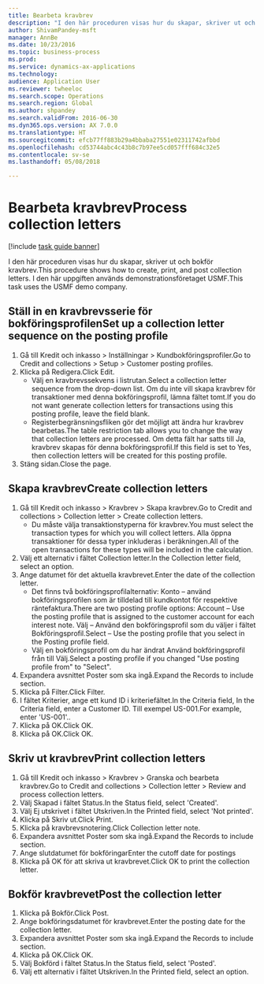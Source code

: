 ```yaml
--- 
title: Bearbeta kravbrev
description: "I den här proceduren visas hur du skapar, skriver ut och bokför kravbrev."
author: ShivamPandey-msft
manager: AnnBe
ms.date: 10/23/2016
ms.topic: business-process
ms.prod: 
ms.service: dynamics-ax-applications
ms.technology: 
audience: Application User
ms.reviewer: twheeloc
ms.search.scope: Operations
ms.search.region: Global
ms.author: shpandey
ms.search.validFrom: 2016-06-30
ms.dyn365.ops.version: AX 7.0.0
ms.translationtype: HT
ms.sourcegitcommit: efcb77ff883b29a4bbaba27551e02311742afbbd
ms.openlocfilehash: cd53744abc4c43b8c7b97ee5cd057fff684c32e5
ms.contentlocale: sv-se
ms.lasthandoff: 05/08/2018

---
```

# <a name="process-collection-letters"></a><span data-ttu-id="f191d-103">Bearbeta kravbrev</span><span class="sxs-lookup"><span data-stu-id="f191d-103">Process collection letters</span></span>

[!include [task guide banner](../../includes/task-guide-banner.md)]

<span data-ttu-id="f191d-104">I den här proceduren visas hur du skapar, skriver ut och bokför kravbrev.</span><span class="sxs-lookup"><span data-stu-id="f191d-104">This procedure shows how to create, print, and post collection letters.</span></span> <span data-ttu-id="f191d-105">I den här uppgiften används demonstrationsföretaget USMF.</span><span class="sxs-lookup"><span data-stu-id="f191d-105">This task uses the USMF demo company.</span></span>


## <a name="set-up-a-collection-letter-sequence-on-the-posting-profile"></a><span data-ttu-id="f191d-106">Ställ in en kravbrevsserie för bokföringsprofilen</span><span class="sxs-lookup"><span data-stu-id="f191d-106">Set up a collection letter sequence on the posting profile</span></span>
1. <span data-ttu-id="f191d-107">Gå till Kredit och inkasso > Inställningar > Kundbokföringsprofiler.</span><span class="sxs-lookup"><span data-stu-id="f191d-107">Go to Credit and collections > Setup > Customer posting profiles.</span></span>
2. <span data-ttu-id="f191d-108">Klicka på Redigera.</span><span class="sxs-lookup"><span data-stu-id="f191d-108">Click Edit.</span></span>
    * <span data-ttu-id="f191d-109">Välj en kravbrevssekvens i listrutan.</span><span class="sxs-lookup"><span data-stu-id="f191d-109">Select a collection letter sequence from the drop-down list.</span></span> <span data-ttu-id="f191d-110">Om du inte vill skapa kravbrev för transaktioner med denna bokföringsprofil, lämna fältet tomt.</span><span class="sxs-lookup"><span data-stu-id="f191d-110">If you do not want generate collection letters for transactions using this posting profile, leave the field blank.</span></span>  
    * <span data-ttu-id="f191d-111">Registerbegränsningsfliken gör det möjligt att ändra hur kravbrev bearbetas.</span><span class="sxs-lookup"><span data-stu-id="f191d-111">The table restriction tab allows you to change the way that collection letters are processed.</span></span> <span data-ttu-id="f191d-112">Om detta fält har satts till Ja, kravbrev skapas för denna bokföringsprofil.</span><span class="sxs-lookup"><span data-stu-id="f191d-112">If this field is set to Yes, then collection letters will be created for this posting profile.</span></span>  
3. <span data-ttu-id="f191d-113">Stäng sidan.</span><span class="sxs-lookup"><span data-stu-id="f191d-113">Close the page.</span></span>

## <a name="create-collection-letters"></a><span data-ttu-id="f191d-114">Skapa kravbrev</span><span class="sxs-lookup"><span data-stu-id="f191d-114">Create collection letters</span></span>
1. <span data-ttu-id="f191d-115">Gå till Kredit och inkasso > Kravbrev > Skapa kravbrev.</span><span class="sxs-lookup"><span data-stu-id="f191d-115">Go to Credit and collections > Collection letter > Create collection letters.</span></span>
    * <span data-ttu-id="f191d-116">Du måste välja transaktionstyperna för kravbrev.</span><span class="sxs-lookup"><span data-stu-id="f191d-116">You must select the transaction types for which you will collect letters.</span></span> <span data-ttu-id="f191d-117">Alla öppna transaktioner för dessa typer inkluderas i beräkningen.</span><span class="sxs-lookup"><span data-stu-id="f191d-117">All of the open transactions for these types will be included in the calculation.</span></span>  
2. <span data-ttu-id="f191d-118">Välj ett alternativ i fältet Collection letter.</span><span class="sxs-lookup"><span data-stu-id="f191d-118">In the Collection letter field, select an option.</span></span>
3. <span data-ttu-id="f191d-119">Ange datumet för det aktuella kravbrevet.</span><span class="sxs-lookup"><span data-stu-id="f191d-119">Enter the date of the collection letter.</span></span>
    * <span data-ttu-id="f191d-120">Det finns två bokföringsprofilalternativ: Konto – använd bokföringsprofilen som är tilldelad till kundkontot för respektive räntefaktura.</span><span class="sxs-lookup"><span data-stu-id="f191d-120">There are two posting profile options:   Account – Use the posting profile that is assigned to the customer account for each interest note.</span></span>   <span data-ttu-id="f191d-121">Välj – Använd den bokföringsprofil som du väljer i fältet Bokföringsprofil.</span><span class="sxs-lookup"><span data-stu-id="f191d-121">Select – Use the posting profile that you select in the Posting profile field.</span></span>  
    * <span data-ttu-id="f191d-122">Välj en bokföringsprofil om du har ändrat Använd bokföringsprofil från till Välj.</span><span class="sxs-lookup"><span data-stu-id="f191d-122">Select a posting profile if you changed "Use posting profile from" to "Select".</span></span>  
4. <span data-ttu-id="f191d-123">Expandera avsnittet Poster som ska ingå.</span><span class="sxs-lookup"><span data-stu-id="f191d-123">Expand the Records to include section.</span></span>
5. <span data-ttu-id="f191d-124">Klicka på Filter.</span><span class="sxs-lookup"><span data-stu-id="f191d-124">Click Filter.</span></span>
6. <span data-ttu-id="f191d-125">I fältet Kriterier, ange ett kund ID i kriteriefältet.</span><span class="sxs-lookup"><span data-stu-id="f191d-125">In the Criteria field, In the Criteria field, enter a Customer ID.</span></span> <span data-ttu-id="f191d-126">Till exempel US-001.</span><span class="sxs-lookup"><span data-stu-id="f191d-126">For example, enter 'US-001'..</span></span>
7. <span data-ttu-id="f191d-127">Klicka på OK.</span><span class="sxs-lookup"><span data-stu-id="f191d-127">Click OK.</span></span>
8. <span data-ttu-id="f191d-128">Klicka på OK.</span><span class="sxs-lookup"><span data-stu-id="f191d-128">Click OK.</span></span>

## <a name="print-collection-letters"></a><span data-ttu-id="f191d-129">Skriv ut kravbrev</span><span class="sxs-lookup"><span data-stu-id="f191d-129">Print collection letters</span></span>
1. <span data-ttu-id="f191d-130">Gå till Kredit och inkasso > Kravbrev > Granska och bearbeta kravbrev.</span><span class="sxs-lookup"><span data-stu-id="f191d-130">Go to Credit and collections > Collection letter > Review and process collection letters.</span></span>
2. <span data-ttu-id="f191d-131">Välj Skapad i fältet Status.</span><span class="sxs-lookup"><span data-stu-id="f191d-131">In the Status field, select 'Created'.</span></span>
3. <span data-ttu-id="f191d-132">Välj Ej utskrivet i fältet Utskriven.</span><span class="sxs-lookup"><span data-stu-id="f191d-132">In the Printed field, select 'Not printed'.</span></span>
4. <span data-ttu-id="f191d-133">Klicka på Skriv ut.</span><span class="sxs-lookup"><span data-stu-id="f191d-133">Click Print.</span></span>
5. <span data-ttu-id="f191d-134">Klicka på kravbrevsnotering.</span><span class="sxs-lookup"><span data-stu-id="f191d-134">Click Collection letter note.</span></span>
6. <span data-ttu-id="f191d-135">Expandera avsnittet Poster som ska ingå.</span><span class="sxs-lookup"><span data-stu-id="f191d-135">Expand the Records to include section.</span></span>
7. <span data-ttu-id="f191d-136">Ange slutdatumet för bokföringar</span><span class="sxs-lookup"><span data-stu-id="f191d-136">Enter the cutoff date for postings</span></span>
8. <span data-ttu-id="f191d-137">Klicka på OK för att skriva ut kravbrevet.</span><span class="sxs-lookup"><span data-stu-id="f191d-137">Click OK to print the collection letter.</span></span>

## <a name="post-the-collection-letter"></a><span data-ttu-id="f191d-138">Bokför kravbrevet</span><span class="sxs-lookup"><span data-stu-id="f191d-138">Post the collection letter</span></span>
1. <span data-ttu-id="f191d-139">Klicka på Bokför.</span><span class="sxs-lookup"><span data-stu-id="f191d-139">Click Post.</span></span>
2. <span data-ttu-id="f191d-140">Ange bokföringsdatumet för kravbrevet.</span><span class="sxs-lookup"><span data-stu-id="f191d-140">Enter the posting date for the collection letter.</span></span>
3. <span data-ttu-id="f191d-141">Expandera avsnittet Poster som ska ingå.</span><span class="sxs-lookup"><span data-stu-id="f191d-141">Expand the Records to include section.</span></span>
4. <span data-ttu-id="f191d-142">Klicka på OK.</span><span class="sxs-lookup"><span data-stu-id="f191d-142">Click OK.</span></span>
5. <span data-ttu-id="f191d-143">Välj Bokförd i fältet Status.</span><span class="sxs-lookup"><span data-stu-id="f191d-143">In the Status field, select 'Posted'.</span></span>
6. <span data-ttu-id="f191d-144">Välj ett alternativ i fältet Utskriven.</span><span class="sxs-lookup"><span data-stu-id="f191d-144">In the Printed field, select an option.</span></span>


